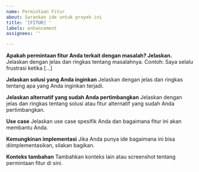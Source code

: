 ```yaml
---
name: Permintaan Fitur
about: Sarankan ide untuk proyek ini
title: '[FITUR] '
labels: enhancement
assignees: ''

---
```


**Apakah permintaan fitur Anda terkait dengan masalah? Jelaskan.**
Jelaskan dengan jelas dan ringkas tentang masalahnya. Contoh: Saya selalu frustrasi ketika [...]

**Jelaskan solusi yang Anda inginkan**
Jelaskan dengan jelas dan ringkas tentang apa yang Anda inginkan terjadi.

**Jelaskan alternatif yang sudah Anda pertimbangkan**
Jelaskan dengan jelas dan ringkas tentang solusi atau fitur alternatif yang sudah Anda pertimbangkan.

**Use case**
Jelaskan use case spesifik Anda dan bagaimana fitur ini akan membantu Anda.

**Kemungkinan implementasi**
Jika Anda punya ide bagaimana ini bisa diimplementasikan, silakan bagikan.

**Konteks tambahan**
Tambahkan konteks lain atau screenshot tentang permintaan fitur di sini. 
